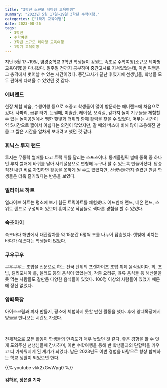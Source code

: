 ```yaml
---
title: "3학년 소규모 테마형 교육여행"
summary: "2023년 5월 17일~19일 3학년 수학여행."
categories: ["1학기 교육여행"]
date: 2023-08-26
tags:
  - 3학년
  - 수학여행
  - 3학년 소규모 테마형 교육여행
  - 1학기 교육여행
---
```


지난 5월 17~19일, 염경중학교 3학년 학생들이 강원도 속초로 수학여행(소규모 테마형 교육여행)을 다녀왔다. 일주일 전까지 공부하며 중간고사로 지쳐있었는데, 이번 여행은 그 충격에서 벗어날 수 있는 시간이었다. 중간고사가 끝난 후였기에 선생님들, 학생들 모두 편하게 다녀올 수 있었던 것 같다.

### 에버랜드

현장 체험 학습, 수행여행 등으로 초중고 학생들이 많이 방문하는 에버랜드에 처음으로 갔다. 사파리, 급류 타기, 눈썰매, 미술관, 레이싱, 오락실, 갖가지 놀이 기구들을 체험할 수 있는 놀이공원에서 쨍한 햇빛과 더위와 함께 활력을 찾을 수 있었다. 머무는 시간이 약 5시간으로 짧아서 아쉽다는 의견이 많았지만, 갈 때의 버스에 비해 많이 조용해진 만큼 그 짧은 시간을 알차게 보내려고 했던 것 같다.

### 휘닉스 루지 랜드

루지는 무동력 썰매를 타고 트랙 위를 달리는 스포츠이다. 동계올림픽 썰매 종목 중 하나인 루지 썰매에 바퀴를 달아 사계절용으로 변형해 누구나 탈 수 있도록 만들어졌다. 탑승 직전 내린 비로 자칫하면 활동을 못하게 될 수도 있었지만, 선생님들까지 즐겼던 만큼 학생들은 더욱 즐거웠다는 반응을 보였다.

### 얼라이브 하트

얼라이브 하트는 평소에 보기 힘든 트릭아트를 체험했다. 어드벤처 랜드, 네온 랜드, 스위트 랜드로 구성되어 있으며 흥미로운 작품들로 색다른 경험을 할 수 있었다.

### 속초아이

속초바다 해변에서 대관람차를 약 15분간 6명씩 조를 나누어 탑승했다. 햇빛에 비치는 바다가 예쁘다는 학생들이 많았다.

### 쿠우쿠우

쿠우쿠우는 초밥을 전문으로 하는 전국 단위의 프랜차이즈 초밥 뷔페 음식점이다. 회, 초밥, 캘리포니아 롤, 샐러드 등의 음식이 있었는데, 각종 요리류, 육류 음식들 등 해산물을 못 먹는 사람들도 갈만큼 다양한 음식들이 있었다. 100명 이상의 사람들이 있었기 때문에 정신 없었다.

### 양떼목장

아이스크림과 피자 만들기, 평소에 체험하지 못할 만한 활동을 했다. 후에 양떼목장에서 양들을 만나보는 시간도 가졌다.

ㅤ

전체적으로 모든 활동이 학생들의 만족도가 매우 높았던 것 같다. 좋은 경험을 할 수 잇게 도와주신 선생님들께 감사하며, 이번 수학여행을 통해 반 학생들과의 단합력을 키우고 더 가까워지게 된 계기가 되었다. 남은 2023년도 이번 경험을 바탕으로 항상 함께하는 학교 생활이 되었으면 한다.

{{% youtube vkk2xGwWpg0 %}}

#### 김하윤, 장은결 기자
